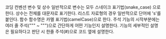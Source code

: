 코딩 컨벤션
변수 및 상수
일반적으로 변수는 모두 스네이크 표기법(snake_case) 으로 한다.
상수는 전체를 대문자로 표기한다.
리스트 자료형의 경우 일반적으로 단어에 's'를 붙인다.
함수
함수명은 카멜 표기법(camelCase)으로 한다.
주석
기능의 시작부분에는 여러 줄 주석(""" ~ """)으로 간단하게 어떤 기능인지 설명한다.
기능의 세부적인 설명은 필요하다고 판단 시 한줄 주석(#)으로 코드 옆에 설명한다.